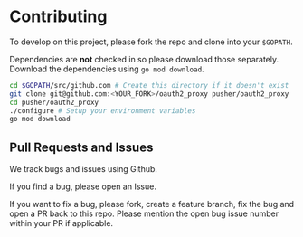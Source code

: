 # Contributing

To develop on this project, please fork the repo and clone into your `$GOPATH`.

Dependencies are **not** checked in so please download those separately.
Download the dependencies using `go mod download`.

```bash
cd $GOPATH/src/github.com # Create this directory if it doesn't exist
git clone git@github.com:<YOUR_FORK>/oauth2_proxy pusher/oauth2_proxy
cd pusher/oauth2_proxy
./configure # Setup your environment variables
go mod download
```

## Pull Requests and Issues

We track bugs and issues using Github.

If you find a bug, please open an Issue.

If you want to fix a bug, please fork, create a feature branch, fix the bug and
open a PR back to this repo.
Please mention the open bug issue number within your PR if applicable.
